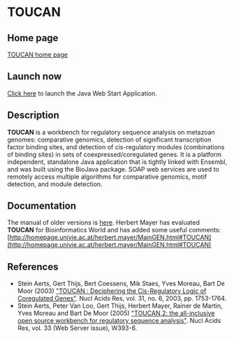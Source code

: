 # TOUCAN

## Home page

[TOUCAN home page](https://gbiomed.kuleuven.be/apps/lcb/toucan/index.php)

## Launch now

[Click here](https://gbiomed.kuleuven.be/apps/lcb/toucan/toucan.jnlp) to launch the Java Web Start Application.

## Description

**TOUCAN** is a workbench for regulatory sequence analysis on metazoan genomes: comparative genomics, detection of significant transcription factor binding sites, and detection of cis-regulatory modules (combinations of binding sites) in sets of coexpressed/coregulated genes. It is a platform independent, standalone Java application that is tightly linked with Ensembl, and was built using the BioJava package. SOAP web services are used to remotely access multiple algorithms for comparative genomics, motif detection, and module detection.

## Documentation

The manual of older versions is [here](http://gbiomed.kuleuven.be/apps/lcb/toucan/help/index.htm).
Herbert Mayer has evaluated **TOUCAN** for Bioinformatics World and has added some useful comments: [http://homepage.univie.ac.at/herbert.mayer/MainGEN.html#TOUCAN](http://homepage.univie.ac.at/herbert.mayer/MainGEN.html#TOUCAN)

## References

  * Stein Aerts, Gert Thijs, Bert Coessens, Mik Staes, Yves Moreau, Bart De Moor (2003) ["TOUCAN : Deciphering the Cis-Regulatory Logic of Coregulated Genes"](http://nar.oupjournals.org/cgi/content/abstract/31/6/1753). Nucl Acids Res, vol. 31, no. 6, 2003, pp. 1753-1764.
  * Stein Aerts, Peter Van Loo, Gert Thijs, Herbert Mayer, Rainer de Martin, Yves Moreau and Bart De Moor (2005) ["TOUCAN 2: the all-inclusive open source workbench for regulatory sequence analysis"](http://nar.oxfordjournals.org/cgi/content/full/33/suppl_2/W393). Nucl Acids Res, vol. 33 (Web Server issue), W393-6.
